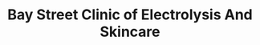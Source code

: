 ---
title: "Bay Street Clinic of Electrolysis And Skincare"
url: /toronto/bay-street-clinic-of-electrolysis-and-skincare/
shop: Kosmetik
---